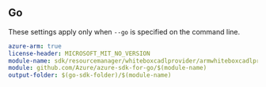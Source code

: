 ## Go

These settings apply only when `--go` is specified on the command line.

```yaml $(go) && $(track2)
azure-arm: true
license-header: MICROSOFT_MIT_NO_VERSION
module-name: sdk/resourcemanager/whiteboxcadlprovider/armwhiteboxcadlprovider
module: github.com/Azure/azure-sdk-for-go/$(module-name)
output-folder: $(go-sdk-folder)/$(module-name)
```
